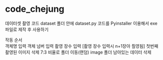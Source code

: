 # code_chejung
데이터셋 촬영 코드
dataset 폴더 안에 dataset.py 코드를 Pyinstaller 이용해서 exe 파일로 제작 후 사용하기

작동 순서\
객체명 입력
객체 넘버 입력
촬영 장수 입력
[촬영 장수 입력시 n+1장아 쵤영됨]
첫번째 촬영된 이미지 삭제
7:3 비율로 폴더 이동(랜덤)
image 폴더 남아있는 데이터 삭제
